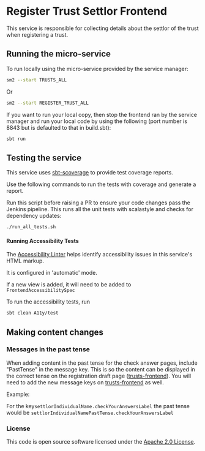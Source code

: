 
# Register Trust Settlor Frontend

This service is responsible for collecting details about the settlor of the trust when registering a trust.

## Running the micro-service
To run locally using the micro-service provided by the service manager:

```bash
sm2 --start TRUSTS_ALL
```

Or

```bash
sm2 --start REGISTER_TRUST_ALL
```


If you want to run your local copy, then stop the frontend ran by the service manager and run your local code by using the following (port number is 8843 but is defaulted to that in build.sbt):

```bash
sbt run
```

## Testing the service

This service uses [sbt-scoverage](https://github.com/scoverage/sbt-scoverage) to
provide test coverage reports.

Use the following commands to run the tests with coverage and generate a report.

Run this script before raising a PR to ensure your code changes pass the Jenkins pipeline. This runs all the unit tests with scalastyle and checks for dependency updates:
```bash
./run_all_tests.sh
```

#### Running Accessibility Tests

The [Accessibility Linter](https://github.com/hmrc/sbt-accessibility-linter) helps identify accessibility issues in this service's HTML markup.

It is configured in 'automatic' mode.

If a new view is added, it will need to be added to `FrontendAccessibilitySpec`

To run the accessibility tests, run
```bash
sbt clean A11y/test
```


## Making content changes

### Messages in the past tense

When adding content in the past tense for the check answer pages, include "PastTense" in the message key. This is so the content can be displayed in the correct tense on the registration draft page ([trusts-frontend](https://github.com/hmrc/trusts-frontend)). You will need to add the new message keys on [trusts-frontend](https://github.com/hmrc/trusts-frontend) as well. 

Example:

For the key```settlorIndividualName.checkYourAnswersLabel``` the past tense would be ```settlorIndividualNamePastTense.checkYourAnswersLabel``` 

### License

This code is open source software licensed under the [Apache 2.0 License]("http://www.apache.org/licenses/LICENSE-2.0.html").
